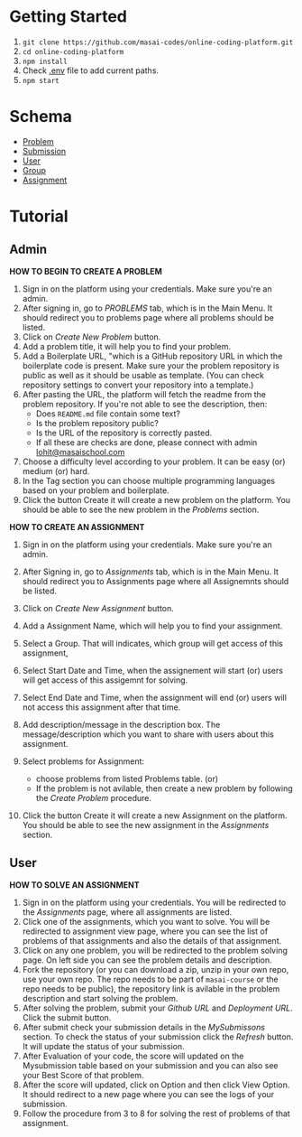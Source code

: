 # Getting Started

1. `git clone https://github.com/masai-codes/online-coding-platform.git`
2. `cd online-coding-platform`
3. `npm install`
4. Check [.env](.env) file to add current paths.
5. `npm start`

# Schema

- [Problem](./server/features/problem/problem.gql)
- [Submission](./server/features/submission/submissions.gql)
- [User](./server/features/user/users.gql)
- [Group](./server/features/group/groups.gql)
- [Assignment](./server/features/assignment/assignments.gql)

# Tutorial

## Admin

**HOW TO BEGIN TO CREATE A PROBLEM**

1. Sign in on the platform using your credentials. Make sure you're an admin.
2. After signing in, go to _PROBLEMS_ tab, which is in the Main Menu. It should redirect you to problems page where all problems should be listed.
3. Click on _Create New Problem_ button.
4. Add a problem title, it will help you to find your problem.
5. Add a Boilerplate URL, "which is a GitHub repository URL in which the boilerplate code is present. Make sure your the problem repository is public as well as it should be usable as template. (You can check repository settings to convert your repository into a template.)
6. After pasting the URL, the platform will fetch the readme from the problem repository. If you're not able to see the description, then:
   - Does `README.md` file contain some text?
   - Is the problem repository public?
   - Is the URL of the repository is correctly pasted.
   - If all these are checks are done, please connect with admin lohit@masaischool.com
7. Choose a difficulty level according to your problem. It can be easy (or) medium (or) hard.
8. In the Tag section you can choose multiple programming languages based on your problem and boilerplate.
9. Click the button Create it will create a new problem on the platform. You should be able to see the new problem in the _Problems_ section.

**HOW TO CREATE AN ASSIGNMENT**

1. Sign in on the platform using your credentials. Make sure you're an admin.
2. After Signing in, go to _Assignments_ tab, which is in the Main Menu. It should redirect you to Assignments page where all Assignemnts should be listed.
3. Click on _Create New Assignment_ button.
4. Add a Assignment Name, which will help you to find your assignment.
5. Select a Group. That will indicates, which group will get access of this assignment,
6. Select Start Date and Time, when the assignement will start (or) users will get access of this assigemnt for solving.
7. Select End Date and Time, when the assignment will end (or) users will not access this assignment after that time.
8. Add description/message in the description box. The message/description which you want to share with users about this assignment.
9. Select problems for Assignment:

    - choose problems from listed Problems table.
      (or)
    - If the problem is not avilable, then create a new problem by following the _Create Problem_ procedure.

10. Click the button Create it will create a new Assignment on the platform. You should be able to see the new assignment in the _Assignments_ section.

## User

**HOW TO SOLVE AN ASSIGNMENT**

1. Sign in on the platform using your credentials. You will be redirected to the _Assignments_ page, where all assignments are listed.
2. Click one of the assignments, which you want to solve. You will be redirected to assignment view page, where you can see the list of problems of that assignments and also the details of that assignment.
3. Click on any one problem, you will be redirected to the problem solving page. On left side you can see the problem details and description.
4. Fork the repository (or you can download a zip, unzip in your own repo, use your own repo. The repo needs to be part of `masai-course` or the repo needs to be public), the repository link is avilable in the problem description and start solving the problem.
5. After solving the problem, submit your _Github URL_ and _Deployment URL_. Click the submit button.
6. After submit check your submission details in the _MySubmissons_ section. To check the status of your submission click the _Refresh_ button. It will update the status of your submission.
7. After Evaluation of your code, the score will updated on the Mysubmission table based on your submission and you can also see your Best Score of that problem.
8. After the score will updated, click on Option and then click View Option. It should redirect to a new page where you can see the logs of your submission.
9. Follow the procedure from 3 to 8 for solving the rest of problems of that assignment.
